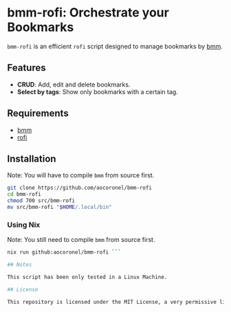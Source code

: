 # bmm-rofi: Orchestrate your Bookmarks

`bmm-rofi` is an efficient `rofi` script designed to manage bookmarks by [bmm](https://github.com/dhth/bmm).

## Features

- **CRUD**: Add, edit and delete bookmarks.
- **Select by tags**: Show only bookmarks with a certain tag.

## Requirements

- [bmm](https://github.com/dhth/bmm)
- [rofi](https://github.com/davatorium/rofi)

## Installation

Note: You will have to compile `bmm` from source first.

```bash
git clone https://github.com/aocoronel/bmm-rofi
cd bmm-rofi
chmod 700 src/bmm-rofi
mv src/bmm-rofi "$HOME/.local/bin"
```

### Using Nix

Note: You still need to compile `bmm` from source first.

````bash
nix run github:aocoronel/bmm-rofi ```

## Notes

This script has been only tested in a Linux Machine.

## License

This repository is licensed under the MIT License, a very permissive license that allows you to use, modify, copy, distribute and more.
````
